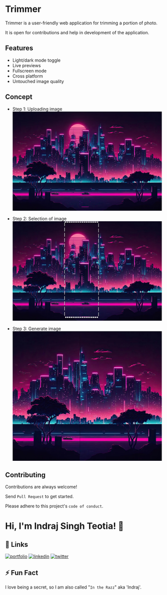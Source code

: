 
# Trimmer

Trimmer is a user-friendly web application for trimming a portion of photo.

It is open for contributions and help in development of the application.

## Features

- Light/dark mode toggle
- Live previews
- Fullscreen mode
- Cross platform
- Untouched image quality


## Concept

- Step 1: Uploading image
![Before](./images/before.jpg)

- Step 2: Selection of image
![Mid](./images/mid.jpg)

- Step 3: Generate image
![After](./images/after.jpg)

## Contributing

Contributions are always welcome!

Send `Pull Request` to get started.

Please adhere to this project's `code of conduct`.


# Hi, I'm Indraj Singh Teotia! 👋


## 🔗 Links
[![portfolio](https://img.shields.io/badge/my_portfolio-000?style=for-the-badge&logo=ko-fi&logoColor=white)](https://via.placeholder.com/300x300?text=Indraj+Singh+Teotia)
[![linkedin](https://img.shields.io/badge/linkedin-0A66C2?style=for-the-badge&logo=linkedin&logoColor=white)](https://www.linkedin.com/in/indrateotia)
[![twitter](https://img.shields.io/badge/github-1D2222?style=for-the-badge&logo=github&logoColor=white)](https://github.com/indrajteotia)
## ⚡️ Fun Fact
I love being a secret, so I am also called "`In the Razz`" aka 'Indraj'.